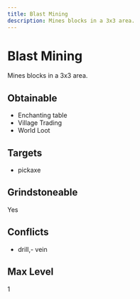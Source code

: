 ```yaml
---
title: Blast Mining
description: Mines blocks in a 3x3 area.
---
```

# Blast Mining
Mines blocks in a 3x3 area.
## Obtainable
- Enchanting table
- Village Trading
- World Loot
## Targets
- pickaxe
## Grindstoneable
Yes
## Conflicts
- drill,- vein
## Max Level
1
